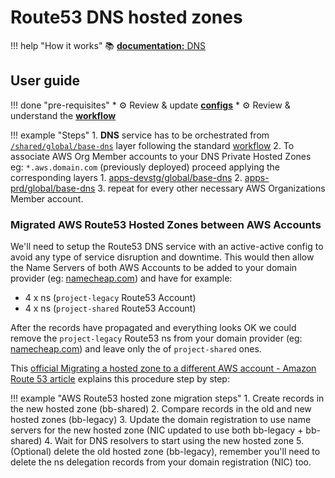 # Route53 DNS hosted zones

!!! help "How it works"
    :books: [**documentation:** DNS](../../../../how-it-works/features/network/dns/)
    
## User guide

!!! done "pre-requisites"
    * :gear: Review & update [**configs**](../../base-configuration/repo-le-tf-infra-aws.md) 
    * :gear: Review & understand the [**workflow**](../../base-workflow/repo-le-tf-infra.md) 


!!! example "Steps"
    1. **DNS** service has to be orchestrated from 
    [`/shared/global/base-dns`](https://github.com/binbashar/le-tf-infra-aws/tree/master/shared/global/base-dns) layer 
    following the standard [workflow](../../base-workflow/repo-le-tf-infra.md)
    2. To associate AWS Org Member accounts to your DNS Private Hosted Zones eg: `*.aws.domain.com` 
    (previously deployed) proceed applying the corresponding layers
        1. [apps-devstg/global/base-dns](https://github.com/binbashar/le-tf-infra-aws/tree/master/apps-devstg/global/base-dns)
        2. [apps-prd/global/base-dns](https://github.com/binbashar/le-tf-infra-aws/tree/master/apps-prd/global/base-dns)
        3. repeat for every other necessary AWS Organizations Member account.
        
### Migrated AWS Route53 Hosted Zones between AWS Accounts 

We'll need to setup the Route53 DNS service with an active-active config to avoid any type of service disruption and 
downtime. This would then allow the Name Servers of both AWS Accounts to be added to your domain provider
(eg: [namecheap.com](https://www.namecheap.com/)) and have for example: 

* 4 x ns (`project-legacy` Route53 Account) 
* 4 x ns (`project-shared` Route53 Account) 

After the records have propagated and everything looks OK we could remove the `project-legacy` Route53 ns from your
domain provider (eg: [namecheap.com](https://www.namecheap.com/)) and leave only the of `project-shared` ones.

This [official Migrating a hosted zone to a different AWS account - Amazon Route 53 article](https://docs.aws.amazon.com/Route53/latest/DeveloperGuide/hosted-zones-migrating.html) 
explains this procedure step by step:

!!! example "AWS Route53 hosted zone migration steps" 
    1. Create records in the new hosted zone (bb-shared)
    2. Compare records in the old and new hosted zones (bb-legacy)
    3. Update the domain registration to use name servers for the new hosted zone (NIC updated to use both 
    bb-legacy + bb-shared)
    4. Wait for DNS resolvers to start using the new hosted zone
    5. (Optional) delete the old hosted zone (bb-legacy), remember you'll need to delete the ns delegation 
    records from your domain registration (NIC) too.
